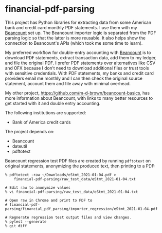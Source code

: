 # financial-pdf-parsing

This project has Python libraries for extracting data from some American
bank and credit card monthly PDF statements. I use them with my
[Beancount](https://github.com/beancount/beancount) set up. The Beancount
importer logic is separated from the PDF parsing logic so that the latter is
more reusable. It also helps show the connection to Beancount's APIs (which
took me some time to learn).

My preferred workflow for double-entry accounting with
[Beancount](https://github.com/beancount/beancount) is to download PDF
statements, extract transaction data, add them to my ledger, and file the
original PDF. I prefer PDF statements over alternatives like CSV and OFX
because I don't need to download additional files or trust tools with sensitive
credentials. With PDF statements, my banks and credit card providers email me
monthly and I can then check the original source statement, account them and
file away with minimal overhead.

My other project, https://github.com/m-d-brown/beancount-basics, has
more information about Beancount, with links to many better resources to
get started with it and double entry accounting.

The following institutions are supported:

* Bank of America credit cards

The project depends on:

* Beancount
* dateutil
* pdftotext

Beancount regression test PDF files are created by running `pdftotext` on
original statements, anonymizing the produced text, then printing to a PDF:

```console
% pdftotext -raw ~/Downloads/eStmt_2021-01-04.pdf >
    financial-pdf-parsing/raw_test_data/eStmt_2021-01-04.txt

# Edit raw to anonymize values
% vi financial-pdf-parsing/raw_test_data/eStmt_2021-01-04.txt

# Open raw in Chrome and print to PDF to
# financial-pdf-parsing/financial_pdf_parsing/importer_regression/eStmt_2021-01-04.pdf

# Regnerate regression test output files and view changes.
% pytest --generate
% git diff
```
